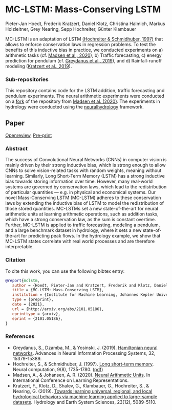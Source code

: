 # MC-LSTM: Mass-Conserving LSTM

Pieter-Jan Hoedt, Frederik Kratzert, 
Daniel Klotz, Christina Halmich, 
Markus Holzleitner, Grey Nearing, 
Sepp Hochreiter, Günter Klambauer

MC-LSTM is an adaptation of LSTM [(Hochreiter & Schmidhuber, 1997)](#lstm) that allows to enforce conservation laws in regression problems. To test the benefits of this inductive bias in practice, we conducted experiments on a) arithmetic tasks (cf. [Madsen et al., 2020](#nau)), b) Traffic forecasting, c) energy prediction for pendulum (cf. [Greydanus et al., 2019](#hamiltonian)), and d) Rainfall-runoff modeling ([Kratzert et al., 2019](#hydrolstm)).

### Sub-repositories

This repository contains code for the LSTM addition, traffic forecasting and pendulum experiments.
The neural arithmetic experiments were conducted on a [fork](https://github.com/hoedt/stable-nalu) of the repository from [Madsen et al. (2020)](#nau).
The experiments in hydrology were conducted using the [neuralhydrology](https://github.com/neuralhydrology/neuralhydrology) framework.

## Paper

[Openreview](https://openreview.net/forum?id=Rld-9OxQ6HU),
[Pre-print](https://arxiv.org/abs/2101.05186])

### Abstract

The success of Convolutional Neural Networks (CNNs) in computer vision is mainly driven by their strong inductive bias, which is strong enough to allow CNNs to solve vision-related tasks with random weights, meaning without learning. Similarly, Long Short-Term Memory (LSTM) has a strong inductive bias towards storing information over time. However, many real-world systems are governed by conservation laws, which lead to the redistribution of particular quantities — e.g. in physical and economical systems. Our novel Mass-Conserving LSTM (MC-LSTM) adheres to these conservation laws by extending the inductive bias of LSTM to model the redistribution of those stored quantities. MC-LSTMs set a new state-of-the-art for neural arithmetic units at learning arithmetic operations, such as addition tasks, which have a strong conservation law, as the sum is constant overtime. Further, MC-LSTM is applied to traffic forecasting, modeling a pendulum, and a large benchmark dataset in hydrology, where it sets a new state-of-the-art for predicting peak flows. In the hydrology example, we show that MC-LSTM states correlate with real world processes and are therefore interpretable.

### Citation

To cite this work, you can use the following bibtex entry:
 ```bib
@report{mclstm,
	author = {Hoedt, Pieter-Jan and Kratzert, Frederik and Klotz, Daniel and Halmich, Christina and Holzleitner, Markus and Nearing, Grey and Hochreiter, Sepp and Klambauer, G{\"u}nter},
	title = {MC-LSTM: Mass-Conserving LSTM},
	institution = {Institute for Machine Learning, Johannes Kepler University, Linz},
	type = {preprint},
	date = {2021},
	url = {http://arxiv.org/abs/2101.05186},
	eprinttype = {arxiv},
	eprint = {2101.05186},
}
```

### References

 - <span id="hamiltonian">Greydanus, S., Dzamba, M., & Yosinski, J. (2019).</span> [Hamiltonian neural networks](https://proceedings.neurips.cc/paper/2019/hash/26cd8ecadce0d4efd6cc8a8725cbd1f8-Abstract.html). Advances in Neural Information Processing Systems, 32, 15379-15389.
 - <span id="lstm">Hochreiter, S., & Schmidhuber, J. (1997).</span> [Long short-term memory](https://www.mitpressjournals.org/doi/abs/10.1162/neco.1997.9.8.1735). Neural computation, 9(8), 1735-1780. ([pdf](https://www.bioinf.jku.at/publications/older/2604.pdf))
 - <span id="nau">Madsen, A., & Johansen, A. R. (2020).</span> [Neural Arithmetic Units](https://openreview.net/forum?id=H1gNOeHKPS). In International Conference on Learning Representations.
 - <span id="hydrologylstm">Kratzert, F., Klotz, D., Shalev, G., Klambauer, G., Hochreiter, S., & Nearing, G. (2019).</span> [Towards learning universal, regional, and local hydrological behaviors via machine learning applied to large-sample datasets](https://hess.copernicus.org/articles/23/5089/2019/hess-23-5089-2019.html). Hydrology and Earth System Sciences, 23(12), 5089-5110.
